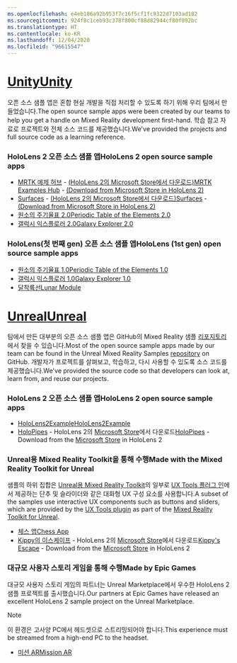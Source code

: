 ```yaml
---
ms.openlocfilehash: e4eb106a92b953f7c16f5cf1fc9322d7103ad182
ms.sourcegitcommit: 924f8c1ceb93c378f800cf88d82944cf80f092bc
ms.translationtype: HT
ms.contentlocale: ko-KR
ms.lasthandoff: 12/04/2020
ms.locfileid: "96615547"
---
```

# <a name="unity"></a>[<span data-ttu-id="8d041-101">Unity</span><span class="sxs-lookup"><span data-stu-id="8d041-101">Unity</span></span>](#tab/unity)

<span data-ttu-id="8d041-102">오픈 소스 샘플 앱은 혼합 현실 개발을 직접 처리할 수 있도록 하기 위해 우리 팀에서 만들었습니다.</span><span class="sxs-lookup"><span data-stu-id="8d041-102">The open source sample apps were been created by our teams to help you get a handle on Mixed Reality development first-hand.</span></span> <span data-ttu-id="8d041-103">학습 참고 자료로 프로젝트와 전체 소스 코드를 제공했습니다.</span><span class="sxs-lookup"><span data-stu-id="8d041-103">We've provided the projects and full source code as a learning reference.</span></span>

### <a name="hololens-2-open-source-sample-apps"></a><span data-ttu-id="8d041-104">HoloLens 2 오픈 소스 샘플 앱</span><span class="sxs-lookup"><span data-stu-id="8d041-104">HoloLens 2 open source sample apps</span></span>

* <span data-ttu-id="8d041-105">[MRTK 예제 허브](https://microsoft.github.io/MixedRealityToolkit-Unity/Documentation/README_ExampleHub.html) - [(HoloLens 2의 Microsoft Store에서 다운로드)](https://www.microsoft.com/p/mrtk-examples-hub/9mv8c39l2sj4)</span><span class="sxs-lookup"><span data-stu-id="8d041-105">[MRTK Examples Hub](https://microsoft.github.io/MixedRealityToolkit-Unity/Documentation/README_ExampleHub.html) - [(Download from Microsoft Store in HoloLens 2)](https://www.microsoft.com/p/mrtk-examples-hub/9mv8c39l2sj4)</span></span>
* <span data-ttu-id="8d041-106">[Surfaces](../unity/sampleapp-surfaces.md) - [(HoloLens 2의 Microsoft Store에서 다운로드)](https://www.microsoft.com/p/surfaces/9nvkpv3sk3x0)</span><span class="sxs-lookup"><span data-stu-id="8d041-106">[Surfaces](../unity/sampleapp-surfaces.md) - [(Download from Microsoft Store in HoloLens 2)](https://www.microsoft.com/p/surfaces/9nvkpv3sk3x0)</span></span>
* [<span data-ttu-id="8d041-107">원소의 주기율표 2.0</span><span class="sxs-lookup"><span data-stu-id="8d041-107">Periodic Table of the Elements 2.0</span></span>](https://medium.com/@dongyoonpark/bringing-the-periodic-table-of-the-elements-app-to-hololens-2-with-mrtk-v2-a6e3d8362158)
* [<span data-ttu-id="8d041-108">갤럭시 익스플로러 2.0</span><span class="sxs-lookup"><span data-stu-id="8d041-108">Galaxy Explorer 2.0</span></span>](../unity/galaxy-explorer-update.md)

### <a name="hololens-1st-gen-open-source-sample-apps"></a><span data-ttu-id="8d041-109">HoloLens(첫 번째 gen) 오픈 소스 샘플 앱</span><span class="sxs-lookup"><span data-stu-id="8d041-109">HoloLens (1st gen) open source sample apps</span></span>

* [<span data-ttu-id="8d041-110">원소의 주기율표 1.0</span><span class="sxs-lookup"><span data-stu-id="8d041-110">Periodic Table of the Elements 1.0</span></span>](../unity/periodic-table-of-the-elements.md)
* [<span data-ttu-id="8d041-111">갤럭시 익스플로러 1.0</span><span class="sxs-lookup"><span data-stu-id="8d041-111">Galaxy Explorer 1.0</span></span>](../unity/galaxy-explorer.md)
* [<span data-ttu-id="8d041-112">달착륙선</span><span class="sxs-lookup"><span data-stu-id="8d041-112">Lunar Module</span></span>](../unity/lunar-module.md)

# <a name="unreal"></a>[<span data-ttu-id="8d041-113">Unreal</span><span class="sxs-lookup"><span data-stu-id="8d041-113">Unreal</span></span>](#tab/unreal)

<span data-ttu-id="8d041-114">팀에서 만든 대부분의 오픈 소스 샘플 앱은 GitHub의 Mixed Reality 샘플 [리포지토리](https://github.com/microsoft/MixedReality-Unreal-Samples)에서 찾을 수 있습니다.</span><span class="sxs-lookup"><span data-stu-id="8d041-114">Most of the open source sample apps made by our team can be found in the Unreal Mixed Reality Samples [repository](https://github.com/microsoft/MixedReality-Unreal-Samples) on GitHub.</span></span> <span data-ttu-id="8d041-115">개발자가 프로젝트를 살펴보고, 학습하고, 다시 사용할 수 있도록 소스 코드를 제공했습니다.</span><span class="sxs-lookup"><span data-stu-id="8d041-115">We've provided the source code so that developers can look at, learn from, and reuse our projects.</span></span>

### <a name="hololens-2-open-source-sample-apps"></a><span data-ttu-id="8d041-116">HoloLens 2 오픈 소스 샘플 앱</span><span class="sxs-lookup"><span data-stu-id="8d041-116">HoloLens 2 open source sample apps</span></span>

* [<span data-ttu-id="8d041-117">HoloLens2Example</span><span class="sxs-lookup"><span data-stu-id="8d041-117">HoloLens2Example</span></span>](https://github.com/microsoft/MixedReality-Unreal-Samples/tree/master/HoloLens2Example) 
* <span data-ttu-id="8d041-118">[HoloPipes](https://github.com/microsoft/MixedReality-Unreal-HoloPipes) - HoloLens 2의 [Microsoft Store](https://www.microsoft.com/p/holopipes/9mszb3nnrxn9)에서 다운로드</span><span class="sxs-lookup"><span data-stu-id="8d041-118">[HoloPipes](https://github.com/microsoft/MixedReality-Unreal-HoloPipes) - Download from the [Microsoft Store](https://www.microsoft.com/p/holopipes/9mszb3nnrxn9) in HoloLens 2</span></span>

### <a name="made-with-the-mixed-reality-toolkit-for-unreal"></a><span data-ttu-id="8d041-119">Unreal용 Mixed Reality Toolkit을 통해 수행</span><span class="sxs-lookup"><span data-stu-id="8d041-119">Made with the Mixed Reality Toolkit for Unreal</span></span>

<span data-ttu-id="8d041-120">샘플의 하위 집합은 [Unreal용 Mixed Reality Toolkit](https://aka.ms/mrtk-unreal)의 일부로 [UX Tools 플러그 인](https://aka.ms/uxt-unreal)에서 제공하는 단추 및 슬라이더와 같은 대화형 UX 구성 요소를 사용합니다.</span><span class="sxs-lookup"><span data-stu-id="8d041-120">A subset of the samples use interactive UX components such as buttons and sliders, which are provided by the [UX Tools plugin](https://aka.ms/uxt-unreal) as part of the [Mixed Reality Toolkit for Unreal](https://aka.ms/mrtk-unreal).</span></span>

* [<span data-ttu-id="8d041-121">체스 앱</span><span class="sxs-lookup"><span data-stu-id="8d041-121">Chess App</span></span>](https://github.com/microsoft/MixedReality-Unreal-Samples/tree/master/ChessApp)
* <span data-ttu-id="8d041-122">[Kippy의 이스케이프](../unreal/unreal-kippys-escape.md) - HoloLens 2의 [Microsoft Store](https://www.microsoft.com/p/kippys-escape/9nbd7gl86vkd)에서 다운로드</span><span class="sxs-lookup"><span data-stu-id="8d041-122">[Kippy's Escape](../unreal/unreal-kippys-escape.md) - Download from the [Microsoft Store](https://www.microsoft.com/p/kippys-escape/9nbd7gl86vkd) in HoloLens 2</span></span>

### <a name="made-by-epic-games"></a><span data-ttu-id="8d041-123">대규모 사용자 스토리 게임을 통해 수행</span><span class="sxs-lookup"><span data-stu-id="8d041-123">Made by Epic Games</span></span>

<span data-ttu-id="8d041-124">대규모 사용자 스토리 게임의 파트너는 Unreal Marketplace에서 우수한 HoloLens 2 샘플 프로젝트를 출시했습니다.</span><span class="sxs-lookup"><span data-stu-id="8d041-124">Our partners at Epic Games have released an excellent HoloLens 2 sample project on the Unreal Marketplace.</span></span> 

> [!NOTE] 
> <span data-ttu-id="8d041-125">이 환경은 고사양 PC에서 헤드셋으로 스트리밍되어야 합니다.</span><span class="sxs-lookup"><span data-stu-id="8d041-125">This experience must be streamed from a high-end PC to the headset.</span></span>

* [<span data-ttu-id="8d041-126">미션 AR</span><span class="sxs-lookup"><span data-stu-id="8d041-126">Mission AR</span></span>](https://docs.unrealengine.com/Resources/Showcases/MissionAR/index.html)

